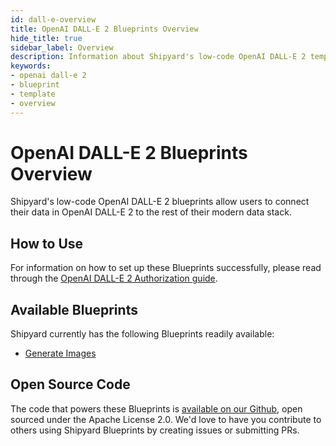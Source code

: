 ```yaml
---
id: dall-e-overview
title: OpenAI DALL-E 2 Blueprints Overview
hide_title: true
sidebar_label: Overview
description: Information about Shipyard's low-code OpenAI DALL-E 2 templates.
keywords:
- openai dall-e 2
- blueprint
- template
- overview
---
```


# OpenAI DALL-E 2 Blueprints Overview

Shipyard's low-code OpenAI DALL-E 2 blueprints allow users to connect their data in OpenAI DALL-E 2 to the rest of their modern data stack.


## How to Use
For information on how to set up these Blueprints successfully, please read through the [OpenAI DALL-E 2 Authorization guide](dall-e-authorization.md).


## Available Blueprints
Shipyard currently has the following Blueprints readily available: 
- [Generate Images](dall-e-generate-images.md)

## Open Source Code
The code that powers these Blueprints is [available on our Github](https://github.com/shipyardapp/dalle-blueprints/tree/main/dalle_blueprints), open sourced under the Apache License 2.0. We'd love to have you contribute to others using Shipyard Blueprints by creating issues or submitting PRs.
